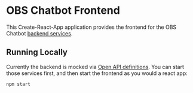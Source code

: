 # OBS Chatbot Frontend

This Create-React-App application provides the frontend for the OBS Chatbot [backend services](https://github.com/TinaTiel/obs-chatbot-services). 

## Running Locally

Currently the backend is mocked via [Open API definitions](https://github.com/TinaTiel/obs-chatbot-openapi). You can start those services first, and then start the frontend as you would a react app: 

```
npm start
```

